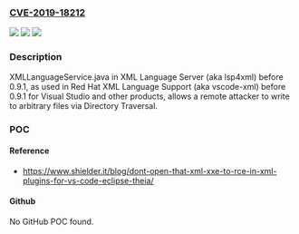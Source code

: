 ### [CVE-2019-18212](https://cve.mitre.org/cgi-bin/cvename.cgi?name=CVE-2019-18212)
![](https://img.shields.io/static/v1?label=Product&message=n%2Fa&color=blue)
![](https://img.shields.io/static/v1?label=Version&message=n%2Fa&color=blue)
![](https://img.shields.io/static/v1?label=Vulnerability&message=n%2Fa&color=brighgreen)

### Description

XMLLanguageService.java in XML Language Server (aka lsp4xml) before 0.9.1, as used in Red Hat XML Language Support (aka vscode-xml) before 0.9.1 for Visual Studio and other products, allows a remote attacker to write to arbitrary files via Directory Traversal.

### POC

#### Reference
- https://www.shielder.it/blog/dont-open-that-xml-xxe-to-rce-in-xml-plugins-for-vs-code-eclipse-theia/

#### Github
No GitHub POC found.

